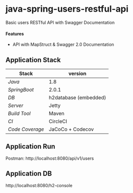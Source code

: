 



# java-spring-users-restful-api
Basic users RESTful API with Swagger Documentation

#### Features 
- API with MapStruct & Swagger 2.0 Documentation  

## 

## Application Stack

Stack  | version |
--- | --- |  
*Java* | 1.8 
*SpringBoot* | 2.0.1 
*DB* | h2database (embedded)
*Server* | Jetty
*Build Tool* | Maven
*CI* | CircleCI
*Code Coverage* | JaCoCo + Codecov

## Application Run
Postman: http://localhost:8080/api/v1/users
 
## Application DB
http://localhost:8080/h2-console 